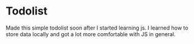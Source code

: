 # Todolist

Made this simple todolist soon after I started learning js. I learned how to store data locally and got a lot more comfortable with JS in general.
